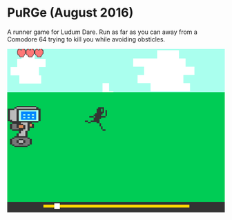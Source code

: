 # PuRGe (August 2016)
A runner game for Ludum Dare. Run as far as you can away from a Comodore 64 trying to kill you while avoiding obsticles.

![Image](purge.gif)
